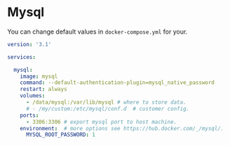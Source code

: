 # Mysql

You can change default values in `docker-compose.yml` for your.

```yml
version: '3.1'

services:

  mysql:
    image: mysql
    command: --default-authentication-plugin=mysql_native_password
    restart: always
    volumes:
      - /data/mysql:/var/lib/mysql # where to store data.
      # - /my/custom:/etc/mysql/conf.d  # customer config.
    ports:
      - 3306:3306 # export mysql port to host machine.
    environment:  # more options see https://hub.docker.com/_/mysql/.
      MYSQL_ROOT_PASSWORD: 1
```